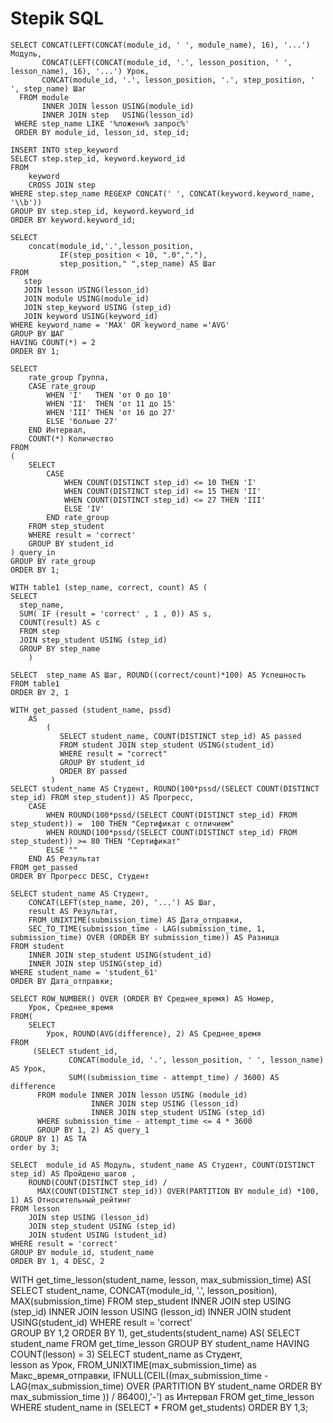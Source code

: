# Stepik SQL

```
SELECT CONCAT(LEFT(CONCAT(module_id, ' ', module_name), 16), '...') Модуль,
       CONCAT(LEFT(CONCAT(module_id, '.', lesson_position, ' ', lesson_name), 16), '...') Урок,
       CONCAT(module_id, '.', lesson_position, '.', step_position, ' ', step_name) Шаг
  FROM module
       INNER JOIN lesson USING(module_id)
       INNER JOIN step   USING(lesson_id)
 WHERE step_name LIKE '%ложенн% запрос%'
 ORDER BY module_id, lesson_id, step_id;
```


```
INSERT INTO step_keyword
SELECT step.step_id, keyword.keyword_id 
FROM 
    keyword
    CROSS JOIN step
WHERE step.step_name REGEXP CONCAT(' ', CONCAT(keyword.keyword_name, '\\b'))
GROUP BY step.step_id, keyword.keyword_id
ORDER BY keyword.keyword_id;
```

```
SELECT 
    concat(module_id,'.',lesson_position,
           IF(step_position < 10, ".0","."),
           step_position," ",step_name) AS Шаг
FROM
   step
   JOIN lesson USING(lesson_id)
   JOIN module USING(module_id)
   JOIN step_keyword USING (step_id)
   JOIN keyword USING(keyword_id)
WHERE keyword_name = 'MAX' OR keyword_name ='AVG'
GROUP BY ШАГ
HAVING COUNT(*) = 2
ORDER BY 1;
```


```
SELECT
    rate_group Группа, 
    CASE rate_group
        WHEN 'I'   THEN 'от 0 до 10'
        WHEN 'II'  THEN 'от 11 до 15'
        WHEN 'III' THEN 'от 16 до 27'
        ELSE 'больше 27'
    END Интервал,
    COUNT(*) Количество
FROM
(
    SELECT 
        CASE
            WHEN COUNT(DISTINCT step_id) <= 10 THEN 'I'
            WHEN COUNT(DISTINCT step_id) <= 15 THEN 'II'
            WHEN COUNT(DISTINCT step_id) <= 27 THEN 'III'
            ELSE 'IV'
        END rate_group
    FROM step_student
    WHERE result = 'correct'
    GROUP BY student_id
) query_in
GROUP BY rate_group
ORDER BY 1;
```


```
WITH table1 (step_name, correct, count) AS (   
SELECT 
  step_name, 
  SUM( IF (result = 'correct' , 1 , 0)) AS s, 
  COUNT(result) AS c
  FROM step 
  JOIN step_student USING (step_id)
  GROUP BY step_name
    )

SELECT  step_name AS Шаг, ROUND((correct/count)*100) AS Успешность
FROM table1
ORDER BY 2, 1
```
```
WITH get_passed (student_name, pssd)
    AS
        (
           SELECT student_name, COUNT(DISTINCT step_id) AS passed
           FROM student JOIN step_student USING(student_id)
           WHERE result = "correct"
           GROUP BY student_id
           ORDER BY passed
         )
SELECT student_name AS Студент, ROUND(100*pssd/(SELECT COUNT(DISTINCT step_id) FROM step_student)) AS Прогресс,
    CASE
        WHEN ROUND(100*pssd/(SELECT COUNT(DISTINCT step_id) FROM step_student)) =  100 THEN "Сертификат с отличием"
        WHEN ROUND(100*pssd/(SELECT COUNT(DISTINCT step_id) FROM step_student)) >= 80 THEN "Сертификат"
        ELSE ""
    END AS Результат
FROM get_passed
ORDER BY Прогресс DESC, Студент
```

```
SELECT student_name AS Студент, 
    CONCAT(LEFT(step_name, 20), '...') AS Шаг, 
    result AS Результат, 
    FROM_UNIXTIME(submission_time) AS Дата_отправки,
    SEC_TO_TIME(submission_time - LAG(submission_time, 1, submission_time) OVER (ORDER BY submission_time)) AS Разница
FROM student
    INNER JOIN step_student USING(student_id)
    INNER JOIN step USING(step_id)
WHERE student_name = 'student_61'
ORDER BY Дата_отправки;
```

```
SELECT ROW_NUMBER() OVER (ORDER BY Среднее_время) AS Номер,
    Урок, Среднее_время
FROM(
    SELECT 
        Урок, ROUND(AVG(difference), 2) AS Среднее_время
FROM
     (SELECT student_id,
             CONCAT(module_id, '.', lesson_position, ' ', lesson_name) AS Урок,
             SUM((submission_time - attempt_time) / 3600) AS difference
      FROM module INNER JOIN lesson USING (module_id)
                  INNER JOIN step USING (lesson_id)
                  INNER JOIN step_student USING (step_id)
      WHERE submission_time - attempt_time <= 4 * 3600
      GROUP BY 1, 2) AS query_1
GROUP BY 1) AS TA
order by 3;
```



```
SELECT  module_id AS Модуль, student_name AS Студент, COUNT(DISTINCT step_id) AS Пройдено_шагов ,
	ROUND(COUNT(DISTINCT step_id) / 
      MAX(COUNT(DISTINCT step_id)) OVER(PARTITION BY module_id) *100, 1) AS Относительный_рейтинг
FROM lesson 
	JOIN step USING (lesson_id)
	JOIN step_student USING (step_id)
	JOIN student USING (student_id)
WHERE result = 'correct'
GROUP BY module_id, student_name
ORDER BY 1, 4 DESC, 2
```

WITH get_time_lesson(student_name,  lesson, max_submission_time)
AS(
    SELECT student_name,  CONCAT(module_id, '.', lesson_position), MAX(submission_time)
    FROM step_student INNER JOIN step USING (step_id)
                          INNER JOIN lesson USING (lesson_id)
                          INNER JOIN student USING(student_id)
    WHERE  result = 'correct'  
    GROUP BY 1,2
    ORDER BY 1),
get_students(student_name)
AS(
    SELECT student_name 
    FROM get_time_lesson
    GROUP BY student_name
    HAVING COUNT(lesson) = 3)
SELECT student_name as Студент,  
       lesson as Урок, 
       FROM_UNIXTIME(max_submission_time) as Макс_время_отправки, 
       IFNULL(CEIL((max_submission_time - LAG(max_submission_time) OVER (PARTITION BY student_name ORDER BY max_submission_time )) / 86400),'-') as Интервал 
FROM get_time_lesson
WHERE student_name in (SELECT * FROM get_students)
ORDER BY 1,3;




